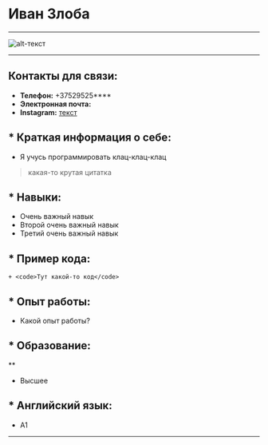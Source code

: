 # Иван Злоба

---

![alt-текст](/img/файл.png)

---


## **Контакты для связи:**

+ **Телефон:** +37529525****
+ **Электронная почта:** 
+ **Instagram:** [текст](https://www.instagram.com/ojozloba/)


## * **Краткая информация о себе:** 

+ Я учусь программировать
клац-клац-клац

> какая-то крутая цитатка


## * **Навыки:** 

+ Очень важный навык
+ Второй очень важный навык
+ Третий очень важный навык


## * **Пример кода:** 

```
+ <code>Тут какой-то код</code>
```


## * **Опыт работы:** 

+ Какой опыт работы?


## * **Образование:** 
**
+ Высшее


## * **Английский язык:**

+ А1

---